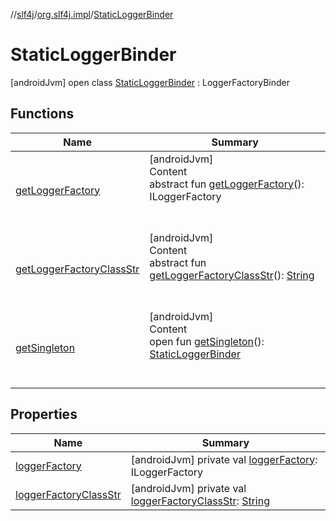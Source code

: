 //[slf4j](../../index.md)/[org.slf4j.impl](../index.md)/[StaticLoggerBinder](index.md)



# StaticLoggerBinder  
 [androidJvm] open class [StaticLoggerBinder](index.md) : LoggerFactoryBinder   


## Functions  
  
|  Name|  Summary| 
|---|---|
| <a name="org.slf4j.spi/LoggerFactoryBinder/getLoggerFactory/#/PointingToDeclaration/"></a>[getLoggerFactory](index.md#%5Borg.slf4j.spi%2FLoggerFactoryBinder%2FgetLoggerFactory%2F%23%2FPointingToDeclaration%2F%5D%2FFunctions%2F-972309444)| <a name="org.slf4j.spi/LoggerFactoryBinder/getLoggerFactory/#/PointingToDeclaration/"></a>[androidJvm]  <br>Content  <br>abstract fun [getLoggerFactory](index.md#%5Borg.slf4j.spi%2FLoggerFactoryBinder%2FgetLoggerFactory%2F%23%2FPointingToDeclaration%2F%5D%2FFunctions%2F-972309444)(): ILoggerFactory  <br><br><br>
| <a name="org.slf4j.spi/LoggerFactoryBinder/getLoggerFactoryClassStr/#/PointingToDeclaration/"></a>[getLoggerFactoryClassStr](index.md#%5Borg.slf4j.spi%2FLoggerFactoryBinder%2FgetLoggerFactoryClassStr%2F%23%2FPointingToDeclaration%2F%5D%2FFunctions%2F-972309444)| <a name="org.slf4j.spi/LoggerFactoryBinder/getLoggerFactoryClassStr/#/PointingToDeclaration/"></a>[androidJvm]  <br>Content  <br>abstract fun [getLoggerFactoryClassStr](index.md#%5Borg.slf4j.spi%2FLoggerFactoryBinder%2FgetLoggerFactoryClassStr%2F%23%2FPointingToDeclaration%2F%5D%2FFunctions%2F-972309444)(): [String](https://docs.oracle.com/javase/8/docs/api/java/lang/String.html)  <br><br><br>
| <a name="org.slf4j.impl/StaticLoggerBinder/getSingleton/#/PointingToDeclaration/"></a>[getSingleton](get-singleton.md)| <a name="org.slf4j.impl/StaticLoggerBinder/getSingleton/#/PointingToDeclaration/"></a>[androidJvm]  <br>Content  <br>open fun [getSingleton](get-singleton.md)(): [StaticLoggerBinder](index.md)  <br><br><br>


## Properties  
  
|  Name|  Summary| 
|---|---|
| <a name="org.slf4j.impl/StaticLoggerBinder/loggerFactory/#/PointingToDeclaration/"></a>[loggerFactory](logger-factory.md)| <a name="org.slf4j.impl/StaticLoggerBinder/loggerFactory/#/PointingToDeclaration/"></a> [androidJvm] private val [loggerFactory](logger-factory.md): ILoggerFactory   <br>
| <a name="org.slf4j.impl/StaticLoggerBinder/loggerFactoryClassStr/#/PointingToDeclaration/"></a>[loggerFactoryClassStr](logger-factory-class-str.md)| <a name="org.slf4j.impl/StaticLoggerBinder/loggerFactoryClassStr/#/PointingToDeclaration/"></a> [androidJvm] private val [loggerFactoryClassStr](logger-factory-class-str.md): [String](https://docs.oracle.com/javase/8/docs/api/java/lang/String.html)   <br>

